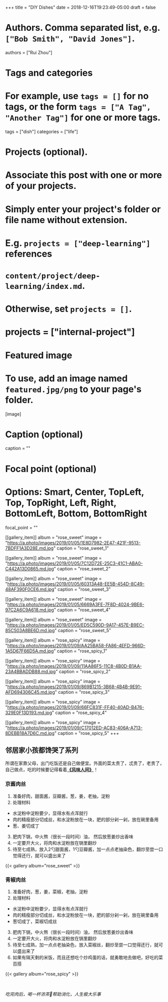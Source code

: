 +++
title = "DIY Dishes"
date = 2018-12-16T19:23:49-05:00
draft = false

# Authors. Comma separated list, e.g. `["Bob Smith", "David Jones"]`.
authors = ["Rui Zhou"]

# Tags and categories
# For example, use `tags = []` for no tags, or the form `tags = ["A Tag", "Another Tag"]` for one or more tags.
tags = ["dish"]
categories = ["life"]

# Projects (optional).
#   Associate this post with one or more of your projects.
#   Simply enter your project's folder or file name without extension.
#   E.g. `projects = ["deep-learning"]` references
#   `content/project/deep-learning/index.md`.
#   Otherwise, set `projects = []`.
# projects = ["internal-project"]

# Featured image
# To use, add an image named `featured.jpg/png` to your page's folder.
[image]
  # Caption (optional)
  caption = ""

  # Focal point (optional)
  # Options: Smart, Center, TopLeft, Top, TopRight, Left, Right, BottomLeft, Bottom, BottomRight
  focal_point = ""

[[gallery_item]]
album = "rose_sweet"
image = "https://a.photo/images/2019/01/05/1E8D7982-2E47-421F-9513-7BDFF1A3D28E.md.jpg"
caption = "rose_sweet_1"

[[gallery_item]]
album = "rose_sweet"
image = "https://a.photo/images/2019/01/05/7C12D72E-25C3-41C1-ABA0-C442A13D0865.md.jpg"
caption = "rose_sweet_2"

[[gallery_item]]
album = "rose_sweet"
image = "https://a.photo/images/2019/01/05/60313A48-EE5B-454D-8C49-48AF390F0CE6.md.jpg"
caption = "rose_sweet_3"

[[gallery_item]]
album = "rose_sweet"
image = "https://a.photo/images/2019/01/05/6669A3FE-7F8D-4024-9BE6-97C2A6C9A618.md.jpg"
caption = "rose_sweet_4"

[[gallery_item]]
album = "rose_sweet"
image = "https://a.photo/images/2019/01/05/ED5C590D-9A17-457E-B9EC-85C503A8BE6D.md.jpg"
caption = "rose_sweet_5"



[[gallery_item]]
album = "rose_spicy"
image = "https://a.photo/images/2019/01/09/AA25BA58-FA86-4EFD-966D-1A5D67F66D5A.md.jpg"
caption = "rose_spicy_1"

[[gallery_item]]
album = "rose_spicy"
image = "https://a.photo/images/2019/01/09/11AA86F5-11C8-4B0D-B1AA-23A4BBADDB88.md.jpg"
caption = "rose_spicy_2"

[[gallery_item]]
album = "rose_spicy"
image = "https://a.photo/images/2019/01/09/869B1215-3B68-4B4B-9E91-AFD694306C45.md.jpg"
caption = "rose_spicy_3"

[[gallery_item]]
album = "rose_spicy"
image = "https://a.photo/images/2019/01/09/66FC831F-FF40-40AD-B476-329E0F13D193.md.jpg"
caption = "rose_spicy_4"

[[gallery_item]]
album = "rose_spicy"
image = "https://a.photo/images/2019/01/09/C17012ED-AC83-406A-A713-8DEBB18A7D6C.md.jpg"
caption = "rose_spicy_5"
+++
## 邻居家小孩都馋哭了系列

所谓在家靠父母，出门吃饭还是自己做便宜。外面的菜太贵了，忒贵了，老贵了，自己做点，吃的时候要记得看着[**《风味人间》**](http://www.kk3.tv/view/66728.html)！

### 京酱肉丝

1. 准备好肉，甜面酱，豆瓣酱，葱，姜，老抽，淀粉
2. 处理材料
  - 水淀粉中淀粉要少，显得水有点浑就行
  - 肉的精瘦部分切成丝，和水淀粉放在一块，肥的部分剁一剁，放在碗里备用
  - 葱、姜切成丁
3. 肥肉下锅，中火熬（很长一段时间）油， 然后放葱姜炒出香味
4. 一定要开大火，将肉和水淀粉放在锅里翻炒
5. 待至七成熟，放入2勺甜面酱，1勺豆瓣酱，加一点点老抽染色，翻炒至尝一口觉得还行，就可以盛出来了

{{< gallery album="rose_sweet" >}}

### 青椒肉丝
1. 准备好肉，葱，姜，菜椒，老抽，淀粉
2. 处理材料
  - 水淀粉中淀粉要少，显得水有点浑就行
  - 肉的精瘦部分切成丝，和水淀粉放在一块，肥的部分剁一剁，放在碗里备用
  - 葱切成丁，菜椒切成丝
3. 肥肉下锅，中火熬（很长一段时间）油， 然后放葱姜炒出香味
4. 一定要开大火，将肉和水淀粉放在锅里翻炒
5. 待至七成熟，加一点点老抽染色，放入菜椒丝，翻炒至尝一口觉得还行，就可以盛出来了
6. 如果有隔天剩的米饭，而且还想吃个炒鸡蛋的话，就勇敢地去做吧，好吃的菜百搭

{{< gallery album="rose_spicy" >}}

<br/>

_吃完肉后，喝一杯浓茶帮助消化，人生极大乐事_
